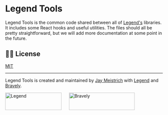 # Legend Tools

Legend Tools is the common code shared between all of [Legend's](https://github.com/legendapp) libraries. It includes some React hooks and useful utilities. The files should all be pretty straightforward, but we will add more documentation at some point in the future.

## 👩‍⚖️ License

[MIT](LICENSE)

---

Legend Tools is created and maintained by [Jay Meistrich](https://github.com/jmeistrich) with [Legend](https://www.legendapp.com) and [Bravely](https://www.bravely.io).

<p>
  <img src="https://www.legendapp.com/img/LogoTextOnWhite.png" width="180" height="56" alt="Legend" />
    <span>&nbsp;&nbsp;&nbsp;&nbsp;</span>
    <img src="https://www.legendapp.com/img/bravely-logo.png" width="210" height="56" alt="Bravely" />
</p>